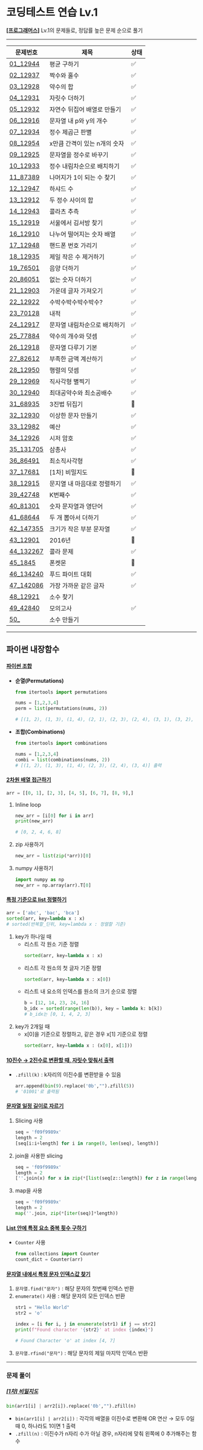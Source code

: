 # 코딩테스트 연습 Lv.1
**[[프로그래머스]](https://school.programmers.co.kr/learn/challenges?order=acceptance_desc&page=1&levels=1&languages=python3)** Lv.1의 문제들로, 정답률 높은 문제 순으로 풀기

***

|문제번호|제목|상태|
|---|-----|---|
|[01_12944](01_12944.py)|평균 구하기|✅|
|[02_12937](02_12937.py)|짝수와 홀수|✅|
|[03_12928](03_12928.py)|약수의 합|✅|
|[04_12931](04_12931.py)|자릿수 더하기|✅|
|[05_12932](05_12932.py)|자연수 뒤집어 배열로 만들기|✅|
|[06_12916](06_12916.py)|문자열 내 p와 y의 개수|✅|
|[07_12934](07_12934.py)|정수 제곱근 판별|✅|
|[08_12954](08_12954.py)|x만큼 간격이 있는 n개의 숫자|✅|
|[09_12925](09_12925.py)|문자열을 정수로 바꾸기|✅|
|[10_12933](10_12933.py)|정수 내림차순으로 배치하기|✅|
|[11_87389](11_87389.py)|나머지가 1이 되는 수 찾기|✅|
|[12_12947](12_12947.py)|하샤드 수|✅|
|[13_12912](13_12912.py)|두 정수 사이의 합|✅|
|[14_12943](14_12943.py)|콜라츠 추측|✅|
|[15_12919](15_12919.py)|서울에서 김서방 찾기|✅|
|[16_12910](16_12910.py)|나누어 떨어지는 숫자 배열|✅|
|[17_12948](17_12948.py)|핸드폰 번호 가리기|✅|
|[18_12935](18_12935.py)|제일 작은 수 제거하기|✅|
|[19_76501](19_76501.py)|음양 더하기|✅|
|[20_86051](20_86051.py)|없는 숫자 더하기|✅|
|[21_12903](21_12903.py)|가운데 글자 가져오기|✅|
|[22_12922](22_12922.py)|수박수박수박수박수?|✅|
|[23_70128](23_70128.py)|내적|✅|
|[24_12917](24_12917.py)|문자열 내림차순으로 배치하기|✅|
|[25_77884](25_77884.py)|약수의 개수와 덧셈|✅|
|[26_12918](26_12918.py)|문자열 다루기 기본|✅|
|[27_82612](27_82612.py)|부족한 금액 계산하기|✅|
|[28_12950](28_12950.py)|행렬의 덧셈|✅|
|[29_12969](29_12969.py)|직사각형 별찍기|✅|
|[30_12940](30_12940.py)|최대공약수와 최소공배수|✅|
|[31_68935](31_68935.py)|3진법 뒤집기|🔄|
|[32_12930](32_12930.py)|이상한 문자 만들기|✅|
|[33_12982](33_12982.py)|예산|✅|
|[34_12926](34_12926.py)|시저 암호|✅|
|[35_131705](35_131705.py)|삼총사|✅|
|[36_86491](36_86491.py)|최소직사각형|✅|
|[37_17681](37_17681.py)|[1차] 비밀지도|🔄|
|[38_12915](38_12915.py)|문지열 내 마음대로 정렬하기|✅|
|[39_42748](39_42748.py)|K번째수|✅|
|[40_81301](40_81301.py)|숫자 문자열과 영단어|✅|
|[41_68644](41_68644.py)|두 개 뽑아서 더하기|✅|
|[42_147355](42_147355.py)|크기가 작은 부분 문자열|✅|
|[43_12901](43_12901.py)|2016년|🔄|
|[44_132267](44_132267.py)|콜라 문제|✅|
|[45_1845](45_1845.py)|폰켓몬|🔄|
|[46_134240](46_134240.py)|푸드 파이트 대회|✅|
|[47_142086](47_142086.py)|가장 가까운 같은 글자|✅|
|[48_12921](48_12921.py)|소수 찾기||
|[49_42840](49_42840.py)|모의고사|✅|
|[50_](50_.py)|소수 만들기||

***

## 파이썬 내장함수
#### [**파이썬 조합**](35_131705.py)
* **순열(Permutations)**
     ```python
    from itertools import permutations

    nums = [1,2,3,4]
    perm = list(permutations(nums, 2))

    # [(1, 2), (1, 3), (1, 4), (2, 1), (2, 3), (2, 4), (3, 1), (3, 2), (3, 4), (4, 1), (4, 2), (4, 3)] 출력
    ```

* **조합(Combinations)**
    ```python
    from itertools import combinations

    nums = [1,2,3,4]
    combi = list(combinations(nums, 2))
    # [(1, 2), (1, 3), (1, 4), (2, 3), (2, 4), (3, 4)] 출력
    ```

#### [**2차원 배열 접근하기**](36_86491.py)
```python
arr = [[0, 1], [2, 3], [4, 5], [6, 7], [8, 9],]
```
1. Inline loop
    ```python
    new_arr = [i[0] for i in arr]
    print(new_arr)

    # [0, 2, 4, 6, 8]
    ```
2. zip 사용하기
    ```python
    new_arr = list(zip(*arr))[0]
    ```
3. numpy 사용하기
    ```python
    import numpy as np
    new_arr = np.array(arr).T[0]
    ```

#### [**특정 기준으로 list 정렬하기**](38_12915.py)
```python
arr = ['abc', 'bac', 'bca']
sorted(arr, key=lambda x : x)
# sorted(반복할_딘위, key=lambda x : 정렬할 기준)
```

1. key가 하나일 때
    * 리스트 각 원소 기준 정렬
        ```python
        sorted(arr, key=lambda x : x)
        ```
    * 리스트 각 원소의 첫 글자 기준 정렬
        ```python
        sorted(arr, key=lambda x : x[0])
        ```
    * 리스트 내 요소의 인덱스를 원소의 크기 순으로 정렬
        ```python
        b = [12, 14, 23, 24, 16]
        b_idx = sorted(range(len(b)), key = lambda k: b[k]) 
        # b_idx는 [0, 1, 4, 2, 3]
        ```
2. key가 2개일 때
    * x[0]을 기준으로 정렬하고, 같은 경우 x[1] 기준으로 정렬
        ```python
        sorted(arr, key=lambda x : (x[0], x[1]))
        ```

#### [**10진수 → 2진수로 변환할 때, 자릿수 맞춰서 출력**](37_17681.py)
* `.zfill(k)` : k자리의 이진수를 변환받을 수 있음
    ```python
    arr.append(bin(9).replace('0b',"").zfill(5))
    # '01001'로 출력됨
    ```

#### [**문자열 일정 길이로 자르기**](42_147355.py)
1. Slicing 사용
    ```python
    seq = 'f09f9989x'
    length = 2
    [seq[i:i+length] for i in range(0, len(seq), length)]
    ```
2. join을 사용한 slicing
    ```python
    seq = 'f09f9989x'
    length = 2
    [''.join(x) for x in zip(*[list(seq[z::length]) for z in range(length)])]
    ```
3. map을 사용
    ```python
    seq = 'f09f9989x' 
    length = 2
    map(''.join, zip(*[iter(seq)]*length))
    ```

#### [**List 안에 특정 요소 중복 횟수 구하기**](45_1845.py)
* `Counter` 사용
    ```python
    from collections import Counter
    count_dict = Counter(arr)
    ```

#### [**문자열 내에서 특정 문자 인덱스값 찾기**](47_142086.py)
1. `문자열.find("문자")` : 해당 문자의 첫번째 인덱스 반환
2. `enumerate()` 사용 : 해당 문자의 모든 인덱스 반환
    ```python
    str1 = "Hello World"
    str2 = 'o'

    index = [i for i, j in enumerate(str1) if j == str2]
    print(f"Found character '{str2}' at index {index}")

    # Found Character 'o' at index [4, 7]
    ```
3. `문자열.rfind("문자")` : 해당 문자의 제일 마지막 인덱스 반환

***

### 문제 풀이
##### [[1차] 비밀지도](37_17681.py)
```python
bin(arr1[i] | arr2[i]).replace('0b',"").zfill(n)
```
* `bin(arr1[i] | arr2[i])` : 각각의 배열을 이진수로 변환해 OR 연산
    → 모두 0일 때 0, 하나라도 1이면 1 출력
* `.zfill(n)` : 이진수가 n자리 수가 아닐 경우, n자리에 맞춰 왼쪽에 0 추가해주는 함수